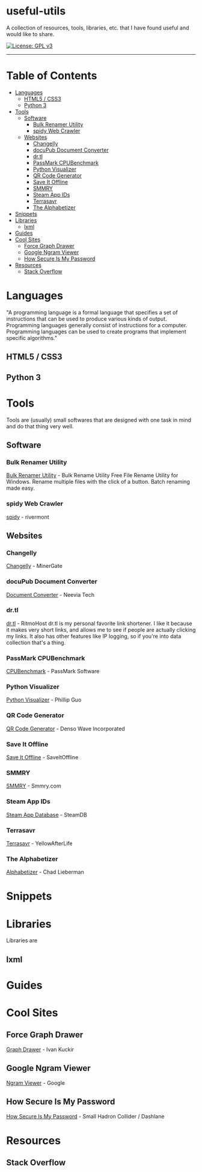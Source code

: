 # useful-utils
A collection of resources, tools, libraries, etc. that I have found useful and would like to share.

[![License: GPL v3](https://img.shields.io/badge/license-GPLv3.0-blue.svg)](http://www.gnu.org/licenses/gpl-3.0)

--------------------

# Table of Contents

  - [Languages](#languages)
    - [HTML5 / CSS3](#html5--css3)
    - [Python 3](#python-3)
  - [Tools](#tools)
    - [Software](#software)
      - [Bulk Renamer Utility](#bulk-renamer-utility)
	  - [spidy Web Crawler](#spidy-web-crawler)
	- [Websites](#websites)
	  - [Changelly](#changelly)
	  - [docuPub Document Converter](#docupub-document-converter)
	  - [dr.tl](#drtl)
	  - [PassMark CPUBenchmark](#passmark-cpubenchmark)
	  - [Python Visualizer](#python-visualizer)
	  - [QR Code Generator](#qr-code-generator)
      - [Save It Offline](#save-it-offline)
      - [SMMRY](#smmry)
	  - [Steam App IDs](#steam-app-ids)
	  - [Terrasavr](#terrasavr)
      - [The Alphabetizer](#the-alphabetizer)
  - [Snippets](#snippets)
  - [Libraries](#libraries)
    - [lxml](#lxml)
  - [Guides](#guides)
  - [Cool Sites](#cool-sites)
    - [Force Graph Drawer](#force-graph-drawer)
    - [Google Ngram Viewer](#google-ngram-viewer)
	- [How Secure Is My Password](#how-secure-is-my-password)
  - [Resources](#resources)
    - [Stack Overflow](#stack-overflow)


# Languages
"A programming language is a formal language that specifies a set of instructions that can be used to produce various kinds of output. Programming languages generally consist of instructions for a computer. Programming languages can be used to create programs that implement specific algorithms."

## HTML5 / CSS3


## Python 3


# Tools
Tools are (usually) small softwares that are designed with one task in mind and do that thing very well.

## Software

### Bulk Renamer Utility
[Bulk Renamer Utility](http://www.bulkrenameutility.co.uk/Main_Intro.php) - Bulk Rename Utility
Free File Rename Utility for Windows. Rename multiple files with the click of a button. Batch renaming made easy.

### spidy Web Crawler
[spidy](https://github.com/rivermont/spidy) - rivermont

## Websites

### Changelly
[Changelly](https://changelly.com/) - MinerGate

### docuPub Document Converter
[Document Converter](#https://docupub.com/pdfconvert/) - Neevia Tech

### dr.tl
[dr.tl](http://dr.tl/) - RitmoHost
dr.tl is my personal favorite link shortener.
I like it because it makes very short links, and allows me to see if people are actually clicking my links.
It also has other features like IP logging, so if you're into data collection that's a thing.

### PassMark CPUBenchmark
[CPUBenchmark](https://www.cpubenchmark.net/) - PassMark Software

### Python Visualizer
[Python Visualizer](http://www.pythontutor.com/visualize.html#) - Phillip Guo

### QR Code Generator
[QR Code Generator](http://www.qr-code-generator.com/) - Denso Wave Incorporated

### Save It Offline
[Save It Offline](http://www.saveitoffline.com/) - SaveItOffline

### SMMRY
[SMMRY](http://smmry.com/) - Smmry.com

### Steam App IDs
[Steam App Database](https://steamdb.info/apps/) - SteamDB

### Terrasavr
[Terrasavr](http://yal.cc/r/terrasavr/) - YellowAfterLife

### The Alphabetizer
[Alphabetizer](http://alphabetizer.flap.tv/) - Chad Lieberman


# Snippets


# Libraries
Libraries are 

## lxml


# Guides


# Cool Sites

## Force Graph Drawer
[Graph Drawer](http://g.ivank.net) - Ivan Kuckir

## Google Ngram Viewer
[Ngram Viewer](https://books.google.com/ngrams) - Google

## How Secure Is My Password
[How Secure Is My Password](https://howsecureismypassword.net/) - Small Hadron Collider / Dashlane


# Resources

## Stack Overflow
